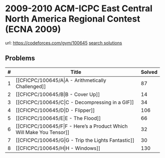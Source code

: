 # 2009-2010 ACM-ICPC East Central North America Regional Contest (ECNA 2009)

url: https://codeforces.com/gym/100645
[search solutions](https://www.google.com/search?q=Solution+OR+題解+2009-2010+ACM-ICPC+East+Central+North+America+Regional+Contest+(ECNA+2009))

## Problems

| # | Title | Solved |
| --- | --- | --- |
|1|[[CFICPC/100645/A\|A - Arithmetically Challenged]]|87|
|2|[[CFICPC/100645/B\|B - Cover Up]]|14|
|3|[[CFICPC/100645/C\|C - Decompressing in a GIF]]|34|
|4|[[CFICPC/100645/D\|D - Flipper]]|106|
|5|[[CFICPC/100645/E\|E - The Flood]]|66|
|6|[[CFICPC/100645/F\|F - Here’s a Product Which Will Make You Tensor]]|32|
|7|[[CFICPC/100645/G\|G - Trip the Lights Fantastic]]|30|
|8|[[CFICPC/100645/H\|H - Windows]]|130|

